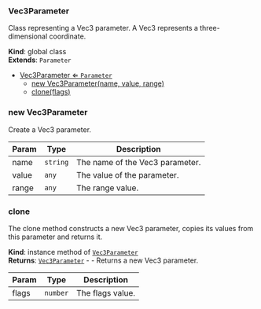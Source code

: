 <a name="Vec3Parameter"></a>

### Vec3Parameter 
Class representing a Vec3 parameter.
A Vec3 represents a three-dimensional coordinate.

**Kind**: global class  
**Extends**: <code>Parameter</code>  

* [Vec3Parameter ⇐ <code>Parameter</code>](#Vec3Parameter)
    * [new Vec3Parameter(name, value, range)](#new-Vec3Parameter)
    * [clone(flags)](#clone)

<a name="new_Vec3Parameter_new"></a>

### new Vec3Parameter
Create a Vec3 parameter.


| Param | Type | Description |
| --- | --- | --- |
| name | <code>string</code> | The name of the Vec3 parameter. |
| value | <code>any</code> | The value of the parameter. |
| range | <code>any</code> | The range value. |

<a name="Vec3Parameter+clone"></a>

### clone
The clone method constructs a new Vec3 parameter, copies its values
from this parameter and returns it.

**Kind**: instance method of [<code>Vec3Parameter</code>](#Vec3Parameter)  
**Returns**: [<code>Vec3Parameter</code>](#Vec3Parameter) - - Returns a new Vec3 parameter.  

| Param | Type | Description |
| --- | --- | --- |
| flags | <code>number</code> | The flags value. |

